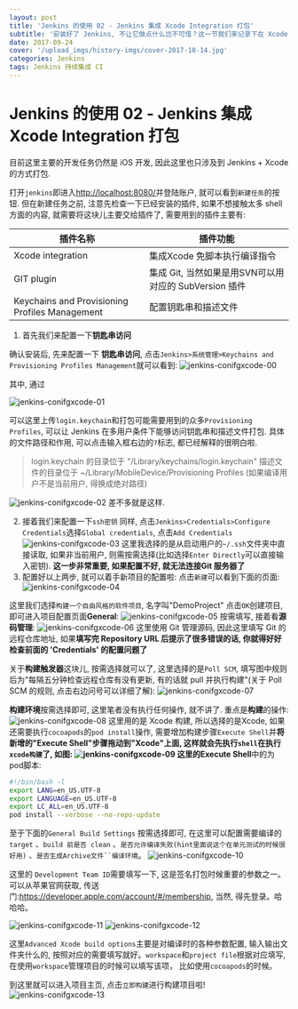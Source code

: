 ```yaml
---
layout: post
title: 'Jenkins 的使用 02 - Jenkins 集成 Xcode Integration 打包'
subtitle: '安装好了 Jenkins, 不让它做点什么岂不可惜？这一节我们来记录下在 Xcode 9 下自动打包的步骤。'
date: 2017-09-24
cover: '/upload_imgs/history-imgs/cover-2017-10-14.jpg'
categories: Jenkins
tags: Jenkins 持续集成 CI
---
```


# Jenkins 的使用 02 - Jenkins 集成 Xcode Integration 打包

目前这里主要的开发任务仍然是 iOS 开发, 因此这里也只涉及到 Jenkins + Xcode 的方式打包.

打开`jenkins`即进入[http://localhost:8080/](http://localhost:8080/)并登陆账户, 就可以看到`新建任务`的按钮. 但在新建任务之前, 注意先检查一下已经安装的插件, 如果不想接触太多 shell 方面的内容, 就需要将这块儿主要交给插件了, 需要用到的插件主要有:

| 插件名称                                     | 插件功能                                  |
| ---------------------------------------- | ------------------------------------- |
| Xcode integration                        | 集成Xcode 免脚本执行编译指令                     |
| GIT plugin                               | 集成 Git, 当然如果是用SVN可以用对应的 SubVersion 插件 |
| Keychains and Provisioning Profiles Management | 配置钥匙串和描述文件                            |

1. 首先我们来配置一下**钥匙串访问**

确认安装后, 先来配置一下 **钥匙串访问**, 点击`Jenkins>系统管理>Keychains and Provisioning Profiles Management`就可以看到:
![jenkins-conifgxcode-00](/upload_imgs/jenkins-config-xcode/jenkins-conifgxcode-00.png)

其中, 通过

![jenkins-conifgxcode-01](/upload_imgs/jenkins-config-xcode/jenkins-conifgxcode-01.png)

可以这里上传`login.keychain`和打包可能需要用到的众多`Provisioning Profiles`, 可以让 Jenkins 在多用户条件下能够访问钥匙串和描述文件打包. 具体的文件路径和作用, 可以点击输入框右边的`?`标志, 都已经解释的很明白啦.
> login.keychain 的目录位于 "/Library/keychains/login.keychain"
> 描述文件的目录位于 ~/Library/MobileDevice/Provisioning Profiles (如果编译用户不是当前用户, 得换成绝对路径)

![jenkins-conifgxcode-02](/upload_imgs/jenkins-config-xcode/jenkins-conifgxcode-02.png)
差不多就是这样.

2. 接着我们来配置一下`ssh密钥`
  同样, 点击`Jenkins>Credentials>Configure Credentials`选择`Global credentials`, 点击`Add Credentials`
  ![jenkins-conifgxcode-03](/upload_imgs/jenkins-config-xcode/jenkins-conifgxcode-03.png)
  这里我选择的是从启动用户的`~/.ssh`文件夹中直接读取, 如果非当前用户, 则需按需选择(比如选择`Enter Directly`可以直接输入密钥).
  **这一步非常重要, 如果配置不好, 就无法连接Git 服务器了**
3. 配置好以上两步, 就可以着手新项目的配置啦:
  点击`新建`可以看到下面的页面:
  ![jenkins-conifgxcode-04](/upload_imgs/jenkins-config-xcode/jenkins-conifgxcode-04.png)

这里我们选择`构建一个自由风格的软件项目`, 名字叫"DemoProject" 点击`OK`创建项目, 即可进入项目配置页面**General**:
![jenkins-conifgxcode-05](/upload_imgs/jenkins-config-xcode/jenkins-conifgxcode-05.png)
按需填写, 接着看**源码管理**:
![jenkins-conifgxcode-06](/upload_imgs/jenkins-config-xcode/jenkins-conifgxcode-06.png)
这里使用 Git 管理源码, 因此这里填写 Git 的远程仓库地址, 如果**填写完 Repository URL 后提示了很多错误的话, 你就得好好检查前面的 'Credentials' 的配置问题了**

关于**构建触发器**这块儿, 按需选择就可以了, 这里选择的是`Poll SCM`, 填写图中规则后为"每隔五分钟检查远程仓库有没有更新, 有的话就 pull 并执行构建"(关于 Poll SCM 的规则, 点击右边问号可以详细了解):
![jenkins-conifgxcode-07](/upload_imgs/jenkins-config-xcode/jenkins-conifgxcode-07.png)

**构建环境**按需选择即可, 这里笔者没有执行任何操作, 就不讲了. 重点是**构建**的操作:
![jenkins-conifgxcode-08](/upload_imgs/jenkins-config-xcode/jenkins-conifgxcode-08.png)
这里用的是 Xcode 构建, 所以选择的是Xcode, 如果还需要执行`cocoapods`的`pod install`操作, 需要增加构建步骤`Execute Shell`并**将新增的"Execute Shell"步骤拖动到"Xcode"**上面, 这样就会先执行`shell`在执行`xcode构建`了, 如图:
![jenkins-conifgxcode-09](/upload_imgs/jenkins-config-xcode/jenkins-conifgxcode-09.png)
这里的**Execute Shell**中的为pod脚本:
```sh
#!/bin/bash -l
export LANG=en_US.UTF-8
export LANGUAGE=en_US.UTF-8
export LC_ALL=en_US.UTF-8
pod install --verbose --no-repo-update
```
至于下面的`General Build Settings` 按需选择即可, 在这里可以配置需要编译的 `target` 、`build 前是否 clean`  、`是否允许编译失败(hint里面说这个在单元测试的时候很好用)` 、`是否生成Archive文件``编译环境`。
![jenkins-conifgxcode-10](/upload_imgs/jenkins-config-xcode/jenkins-conifgxcode-10.png)

这里的 `Development Team ID`需要填写一下, 这是签名打包时候重要的参数之一。可以从苹果官网获取, 传送门:<https://developer.apple.com/account/#/membership>, 当然, 得先登录。哈哈哈。

![jenkins-conifgxcode-11](/upload_imgs/jenkins-config-xcode/jenkins-conifgxcode-11.png)
![jenkins-conifgxcode-12](/upload_imgs/jenkins-config-xcode/jenkins-conifgxcode-12.png)

这里`Advanced Xcode build options`主要是对编译时的各种参数配置, 输入输出文件夹什么的, 按照对应的需要填写就好。`workspace`和`project file`根据对应填写, 在使用`workspace`管理项目的时候可以填写该项， 比如使用`cocoapods`的时候。

到这里就可以进入项目主页, 点击`立即构建`进行构建项目啦!
![jenkins-conifgxcode-13](/upload_imgs/jenkins-config-xcode/jenkins-conifgxcode-13.png)


